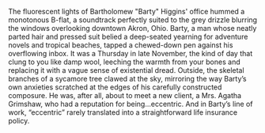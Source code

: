 The fluorescent lights of Bartholomew "Barty" Higgins' office hummed a monotonous B-flat, a soundtrack perfectly suited to the grey drizzle blurring the windows overlooking downtown Akron, Ohio. Barty, a man whose neatly parted hair and pressed suit belied a deep-seated yearning for adventure novels and tropical beaches, tapped a chewed-down pen against his overflowing inbox. It was a Thursday in late November, the kind of day that clung to you like damp wool, leeching the warmth from your bones and replacing it with a vague sense of existential dread. Outside, the skeletal branches of a sycamore tree clawed at the sky, mirroring the way Barty’s own anxieties scratched at the edges of his carefully constructed composure.  He was, after all, about to meet a new client, a Mrs. Agatha Grimshaw, who had a reputation for being…eccentric.  And in Barty’s line of work, “eccentric” rarely translated into a straightforward life insurance policy.
